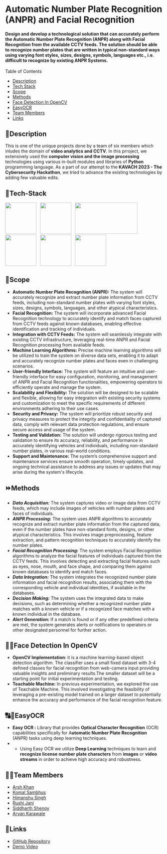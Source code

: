 # Automatic Number Plate Recognition (ANPR) and Facial Recognition
#### Design and develop a technological solution that can accurately perform the Automatic Number Plate Recognition (ANPR) along with Facial Recognition from the available CCTV feeds. The solution should be able to recognize number plates that are written in typical non-standard ways using varying font styles, sizes, designs, symbols, languages etc., i.e. difficult to recognize by existing ANPR Systems.

<summary>Table of Contents</summary>

- [Description](#description)
- [Tech Stack](#tech-stack)
- [Scope](#scope)
- [Methods](#methods)
- [Face Detection In OpenCV](#face-detection-in-opencv)
- [EasyOCR](#easyocr)
- [Team Members](#team-members)
- [Links](#links)

## 📝Description
This is one of the unique projects done by a team of six members which inludes the domain of **video analytics and CCTV**. In this prroject, we extensively used the **computer vision and the image processing** technologies using various in-built modules and libraries of **Python** programming language. As a part of our attempt to the **KAVACH 2023 - The Cybersecurity Hackathon**, we tried to advance the existing technologies by adding few valuable edits.

## 🤖Tech-Stack
<img src="https://user-images.githubusercontent.com/119912993/232730672-d59fe837-5073-48f5-8fc0-6d98ff0bccfe.png" height=100 width=100> &nbsp;
<img src="https://user-images.githubusercontent.com/119912993/231549351-5a7fcfdc-998a-4880-a2af-7225c80ccbc7.png" height=100 width=100> &nbsp;
<img src="https://user-images.githubusercontent.com/119912993/231549738-5013b6f7-3754-4330-95d9-adc68a294fe0.png" height=100 width=200> &nbsp;
<img src="https://user-images.githubusercontent.com/119912993/231636358-72a49f70-5d57-4875-a0f6-e6251f0453eb.png" height=100 width=100> &nbsp;
<img src="https://user-images.githubusercontent.com/119912993/231635764-17335a4a-c329-43a0-b90e-e4e81499e9e8.png" height=100 width=100> &nbsp;
<img src="https://user-images.githubusercontent.com/119912993/231635902-0243d3d5-993a-458e-b232-19cb46b0d37d.png" height=100 width=100> &nbsp;

## 🔮Scope
- **Automatic Number Plate Recognition (ANPR):** The system will accurately recognize and extract number plate information from CCTV feeds, including non-standard number plates with varying font styles, sizes, designs, symbols, languages, and other atypical characteristics.
- **Facial Recognition:** The system will incorporate advanced Facial Recognition technology to accurately identify and match faces captured from CCTV feeds against known databases, enabling effective identification and tracking of individuals.
- **Integration with CCTV Feeds:** The system will seamlessly integrate with existing CCTV infrastructure, leveraging real-time ANPR and Facial Recognition processing from available feeds.
- **Machine Learning Algorithms:** Precise machine learning algorithms will be utilized to train the system on diverse data sets, enabling it to adapt and accurately recognize number plates and faces even in challenging scenarios.
- **User-friendly Interface:** The system will feature an intuitive and user-friendly interface for easy configuration, monitoring, and management of ANPR and Facial Recognition functionalities, empowering operators to efficiently operate and manage the system.
- **Scalability and Flexibility:** The solution will be designed to be scalable and flexible, allowing for easy integration with existing security systems and customization to meet the specific requirements of different environments adhering to their use cases.
- **Security and Privacy:** The system will prioritize robust security and privacy measures to protect the integrity and confidentiality of captured data, comply with relevant data protection regulations, and ensure secure access and usage of the system.
- **Testing and Validation:** The solution will undergo rigorous testing and validation to ensure its accuracy, reliability, and performance in accurately identifying vehicles and individuals, including non-standard number plates, in various real-world conditions.
- **Support and Maintenance:** The system’s comprehensive support and maintenance services ensure smooth operation, timely updates, and ongoing technical assistance to address any issues or updates that may arise during the system's lifecycle.

## ⏩Methods
- ***Data Acquisition:*** The system captures video or image data from CCTV feeds, which may include images of vehicles with number plates and faces of individuals.
- ***ANPR Processing:*** The system uses ANPR algorithms to accurately recognize and extract number plate information from the captured data, even if the number plates have non-standard fonts, designs, or other atypical characteristics. This involves image preprocessing, feature extraction, and pattern recognition techniques to accurately identify the number plates.
- ***Facial Recognition Processing:*** The system employs Facial Recognition algorithms to analyze the facial features of individuals captured from the CCTV feeds. This involves detecting and extracting facial features such as eyes, nose, mouth, and face shape, and comparing them against known databases to identify and match faces.
- ***Data Integration:*** The system integrates the recognized number plate information and facial recognition results, associating them with the corresponding vehicle and individual identities, if available in the databases.
- ***Decision Making:*** The system uses the integrated data to make decisions, such as determining whether a recognized number plate matches with a known vehicle or if a recognized face matches with a known individual in the database.
- ***Alert Generation:*** If a match is found or if any other predefined criteria are met, the system generates alerts or notifications to operators or other designated personnel for further action.

## 🕵️‍♂️Face Detection In OpenCV
- **OpenCV Implementation**:  it is a machine learning-based object detection algorithm. The classifier uses a small fixed dataset with 3-4 defined classes for facial recognition from web-camera input providing valuable insights and preliminary results.The smaller dataset will be a starting point for initial experimentation and testing.
- **Teachable Machine:** In previous experimentation, we explored the use of Teachable Machine. This involved investigating the feasibility of leveraging a pre-existing model trained on a larger dataset to potentially enhance the accuracy and performance of the facial recognition feature.

## 🔠🔣EasyOCR
- **Easy OCR :** Library that provides **Optical Character Recognition** (OCR) capabilities specifically for A**utomatic Number Plate Recognition** (ANPR) tasks using deep learning techniques.
- -  Using Easy OCR we utilize **Deep Learning** techniques to learn and **recognize license number plate characters** from **images** or **video streams** in order to achieve high accuracy and robustness.


## 👨‍💻Team Members
- [Arsh Khan](https://github.com/Arsh-Khan)
- [Komal Sambhus](https://github.com/Komal0103)
- [Himanshu Singh](https://github.com/Himanshu-singh04)
- [Rushi Jani](https://github.com/R-V-J)
- [Siddharth Shenoy](https://github.com/Shenoy37)
- [Aryan Karawale](https://github.com/Aryan-karawale)

## 🔗Links

- [GitHub Repository](https://github.com/R-V-J/Advanced-ANPR-FRS-solution)
- [Demo Video](https://drive.google.com/drive/u/1/folders/1yRx7JDimmQxAL-2GM5gQsnqcsfeyDL5c)
